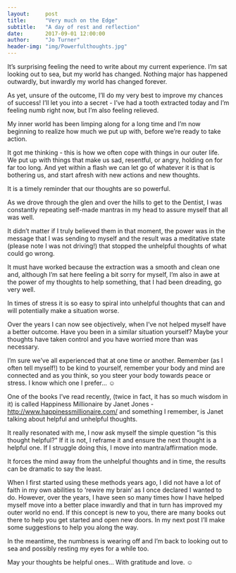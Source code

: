```yaml
---
layout:     post
title:      "Very much on the Edge"
subtitle:   "A day of rest and reflection"
date:       2017-09-01 12:00:00
author:     "Jo Turner"
header-img: "img/Powerfulthoughts.jpg"
---
```

It’s surprising feeling the need to write about my current experience. I’m sat looking out to sea, but my world has changed. Nothing major has happened outwardly, but inwardly my world has changed forever. 

As yet, unsure of the outcome, I’ll do my very best to improve my chances of success! I’ll let you into a secret - I’ve had a tooth extracted today and I’m feeling numb right now, but I’m also feeling relieved. 

My inner world has been limping along for a long time and I’m now beginning to realize how much we put up with, before we’re ready to take action.

It got me thinking - this is how we often cope with things in our outer life.  We put up with things that make us sad, resentful, or angry, holding on for far too long. And yet within a flash we can let go of whatever it is that is bothering us, and start afresh with new actions and new thoughts. 

It is a timely reminder that our thoughts are so powerful. 

As we drove through the glen and over the hills to get to the Dentist, I was constantly repeating self-made mantras in my head to assure myself that all was well. 

It didn’t matter if I truly believed them in that moment, the power was in the message that I was sending to myself and the result was a meditative state (please note I was not driving!) that stopped the unhelpful thoughts of what could go wrong.

It must have worked because the extraction was a smooth and clean one and, although I’m sat here feeling a bit sorry for myself, I’m also in awe at the power of my thoughts to help something, that I had been dreading, go very well.

In times of stress it is so easy to spiral into unhelpful thoughts that can and will potentially make a situation worse. 

Over the years I can now see objectively, when I’ve not helped myself have a better outcome. Have you been in a similar situation yourself? Maybe your thoughts have taken control and you have worried more than was necessary. 

I’m sure we’ve all experienced that at one time or another. Remember (as I often tell myself!) to be kind to yourself, remember your body and mind are connected and as you think, so you steer your body towards peace or stress. I know which one I prefer… ☺

One of the books I’ve read recently, (twice in fact, it has so much wisdom in it) is called Happiness Millionaire by Janet Jones - <a href=":http://www.happinessmillionaire.com/">http://www.happinessmillionaire.com/</a> and something I remember, is Janet talking about helpful and unhelpful thoughts.

It really resonated with me, I now ask myself the simple question “is this thought helpful?” If it is not, I reframe it and ensure the next thought is a helpful one. If I struggle doing this, I move into mantra/affirmation mode. 

It forces the mind away from the unhelpful thoughts and in time, the results can be dramatic to say the least. 

When I first started using these methods years ago, I did not have a lot of faith in my own abilities to ‘rewire my brain’ as I once declared I wanted to do.  However, over the years, I have seen so many times how I have helped myself move into a better place inwardly and that in turn has improved my outer world no end.
If this concept is new to you, there are many books out there to help you get started and open new doors. In my next post I’ll make some suggestions to help you along the way. 

In the meantime, the numbness is wearing off and I’m back to looking out to sea and possibly resting my eyes for a while too. 

May your thoughts be helpful ones… With gratitude and love. ☺
